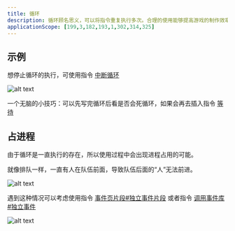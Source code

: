 ```yaml
---
title: 循环
description: 循环顾名思义，可以将指令重复执行多次。合理的使用能够提高游戏的制作效率
applicationScope: [199,3,182,193,1,302,314,325]
---
```


## 示例

想停止循环的执行，可使用指令 [中断循环](./breakloop)

![alt text](https://cdn.gcw.wiki/gcw/image/zh_hans/commands/logic/loop/image.png)

一个无脑的小技巧：可以先写完循环后看是否会死循环，如果会再去插入指令 [等待](./wait)

## 占进程

由于循环是一直执行的存在，所以使用过程中会出现进程占用的可能。

就像排队一样，一直有人在队伍前面，导致队伍后面的“人”无法前进。

![alt text](https://cdn.gcw.wiki/gcw/image/zh_hans/commands/logic/loop/image-1.png)

遇到这种情况可以考虑使用指令 [事件页片段#独立事件片段]() 或者指令 [调用事件库#独立事件]()

![alt text](https://cdn.gcw.wiki/gcw/image/zh_hans/commands/logic/loop/image-2.png)
